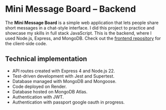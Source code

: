 # Mini Message Board – Backend

The **Mini Message Board** is a simple web application that lets people share short messages in a chat-style interface.
I did this project to practice and showcase my skills in full stack JavaScript.
This is the backend, where I used Node.js, Express, and MongoDB. Check out the [frontend repository](https://github.com/jurgengjoncari/mini-message-board) for the client-side code.

## Technical implementation
- API routes created with Express 4 and Node.js 22.
- Test-driven development with Jest and Supertest. 
- Database managed with MongoDB and Mongoose.
- Code deployed on Render.
- Database hosted on MongoDB Atlas.
- Authentication with JWT.
- Authentication with passport google oauth in progress.
